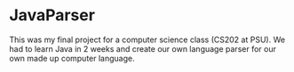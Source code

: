 # JavaParser
This was my final project for a computer science class (CS202 at PSU). We had to learn Java in 2 weeks and create our own language parser for our own made up computer language.
